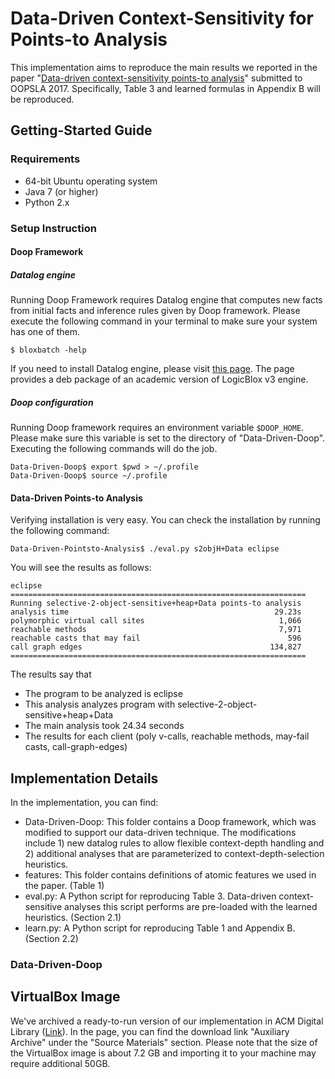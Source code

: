 # Data-Driven Context-Sensitivity for Points-to Analysis

This implementation aims to reproduce the main results we reported in the paper "[Data-driven context-sensitivity points-to analysis](https://dl.acm.org/citation.cfm?doid=3152284.3133924)" submitted to OOPSLA 2017. Specifically, Table 3 and learned formulas in Appendix B will be reproduced.

## Getting-Started Guide

### Requirements

- 64-bit Ubuntu operating system
- Java 7 (or higher) 
- Python 2.x



### Setup Instruction

#### Doop Framework

##### Datalog engine

Running Doop Framework requires Datalog engine that computes new facts from initial facts and inference rules given by Doop framework. Please execute the following command in your terminal to make sure your system has one of them.

```
$ bloxbatch -help
```

If you need to install Datalog engine, please visit [this page](http://snf-705535.vm.okeanos.grnet.gr/agreement.html). The page provides a deb package of an academic version of LogicBlox v3 engine.

##### Doop configuration

Running Doop framework requires an environment variable `$DOOP_HOME`. Please make sure this variable is set to the directory of "Data-Driven-Doop". Executing the following commands will do the job.

```
Data-Driven-Doop$ export $pwd > ~/.profile
Data-Driven-Doop$ source ~/.profile
```



#### Data-Driven Points-to Analysis

Verifying installation is very easy. You can check the installation by running the following command:

```
Data-Driven-Pointsto-Analysis$ ./eval.py s2objH+Data eclipse
```

You will see the results as follows:
```
eclipse
==================================================================
Running selective-2-object-sensitive+heap+Data points-to analysis
analysis time                                              29.23s
polymorphic virtual call sites                              1,066
reachable methods                                           7,971
reachable casts that may fail                                 596
call graph edges                                          134,827
==================================================================
```

The results say that

- The program to be analyzed is eclipse
- This analysis analyzes program with selective-2-object-sensitive+heap+Data
- The main analysis took 24.34 seconds
- The results for each client (poly v-calls, reachable methods, may-fail casts, call-graph-edges)



## Implementation Details

In the implementation, you can find:

- Data-Driven-Doop: This folder contains a Doop framework, which was modified to support our data-driven technique. The modifications include 1) new datalog rules to allow flexible context-depth handling and 2) additional analyses that are parameterized to context-depth-selection heuristics.
- features: This folder contains definitions of atomic features we used in the paper. (Table 1)
- eval.py: A Python script for reproducing Table 3. Data-driven context-sensitive analyses this script performs are pre-loaded with the learned heuristics. (Section 2.1)
- learn.py: A Python script for reproducing Table 1 and Appendix B. (Section 2.2)

### Data-Driven-Doop



## VirtualBox Image

We've archived a ready-to-run version of our implementation in ACM Digital Library ([Link](https://dl.acm.org/citation.cfm?doid=3152284.3133924)). In the page, you can find the download link "Auxiliary Archive" under the "Source Materials" section. Please note that the size of the VirtualBox image is about 7.2 GB and importing it to your machine may require additional 50GB.
